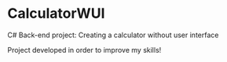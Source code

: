 # CalculatorWUI
C# Back-end project: Creating a calculator without user interface

Project developed in order to improve my skills!
